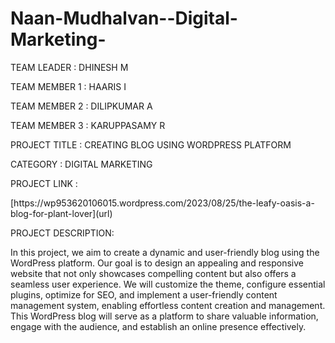# Naan-Mudhalvan--Digital-Marketing-

<P>TEAM LEADER          : DHINESH M</P>
<P>TEAM MEMBER 1      : HAARIS I</P>       
<P>TEAM MEMBER 2      : DILIPKUMAR A</P>
<P>TEAM MEMBER 3      : KARUPPASAMY R</P>
<P>PROJECT TITLE      : CREATING BLOG USING WORDPRESS PLATFORM</P>
<P>CATEGORY           : DIGITAL MARKETING</P>
<P>PROJECT LINK       :</P> [https://wp953620106015.wordpress.com/2023/08/25/the-leafy-oasis-a-blog-for-plant-lover](url)
<P>PROJECT DESCRIPTION: </P>
                    <P>In this project, we aim to create a dynamic and user-friendly blog using the WordPress platform. Our goal is to design an appealing and responsive website that not only showcases compelling content but also offers a seamless user experience. We will customize the theme, configure essential plugins, optimize for SEO, and implement a user-friendly content management system, enabling effortless content creation and management. This WordPress blog will serve as a platform to share valuable information, engage with the audience, and establish an online presence effectively.</P>
